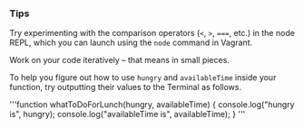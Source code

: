### Tips

Try experimenting with the comparison operators (`<`, `>`, `===`, etc.) in the node REPL, which you can launch using the `node` command in Vagrant.

Work on your code iteratively – that means in small pieces.

To help you figure out how to use `hungry` and `availableTime` inside your function, try outputting their values to the Terminal as follows.

'''function whatToDoForLunch(hungry, availableTime) {
console.log("hungry is", hungry);
console.log("availableTime is", availableTime);
}
'''
